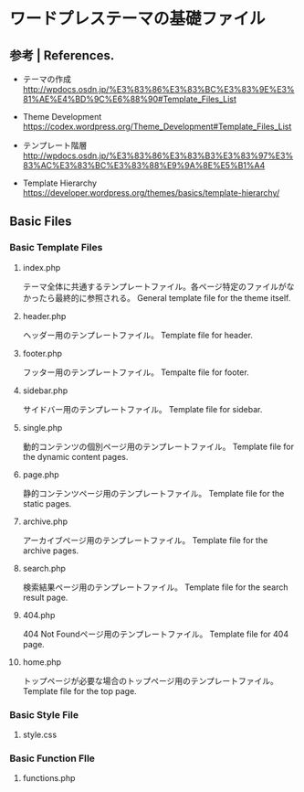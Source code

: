 # ワードプレステーマの基礎ファイル

## 参考 | References.
* テーマの作成
    http://wpdocs.osdn.jp/%E3%83%86%E3%83%BC%E3%83%9E%E3%81%AE%E4%BD%9C%E6%88%90#Template_Files_List
* Theme Development
    https://codex.wordpress.org/Theme_Development#Template_Files_List

* テンプレート階層
    http://wpdocs.osdn.jp/%E3%83%86%E3%83%B3%E3%83%97%E3%83%AC%E3%83%BC%E3%83%88%E9%9A%8E%E5%B1%A4
* Template Hierarchy
    https://developer.wordpress.org/themes/basics/template-hierarchy/

## Basic Files
### Basic Template Files
1. index.php

    テーマ全体に共通するテンプレートファイル。各ページ特定のファイルがなかったら最終的に参照される。
    General template file for the theme itself.

2. header.php

    ヘッダー用のテンプレートファイル。
    Template file for header.

3. footer.php

    フッター用のテンプレートファイル。
    Tempalte file for footer.

4. sidebar.php

    サイドバー用のテンプレートファイル。
    Template file for sidebar.

5. single.php

    動的コンテンツの個別ページ用のテンプレートファイル。
    Template file for the dynamic content pages.

6. page.php

    静的コンテンツページ用のテンプレートファイル。
    Template file for the static pages.

7. archive.php

    アーカイブページ用のテンプレートファイル。
    Template file for the archive pages.

8. search.php

    検索結果ページ用のテンプレートファイル。
    Template file for the search result page.

9. 404.php

    404 Not Foundページ用のテンプレートファイル。
    Template file for 404 page.

10. home.php

    トップページが必要な場合のトップページ用のテンプレートファイル。
    Template file for the top page.

### Basic Style File
1. style.css

### Basic Function FIle
1. functions.php
